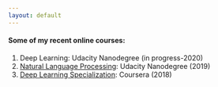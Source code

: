 ```yaml
---
layout: default
---
```


#### Some of my recent online courses:

1. Deep Learning: Udacity Nanodegree (in progress-2020)
2. [Natural Language Processing](https://graduation.udacity.com/confirm/MVH9C9SQ): Udacity Nanodegree (2019)
3. [Deep Learning Specialization](https://www.coursera.org/account/accomplishments/specialization/ZDVZL7MR8ED8): Coursera (2018)